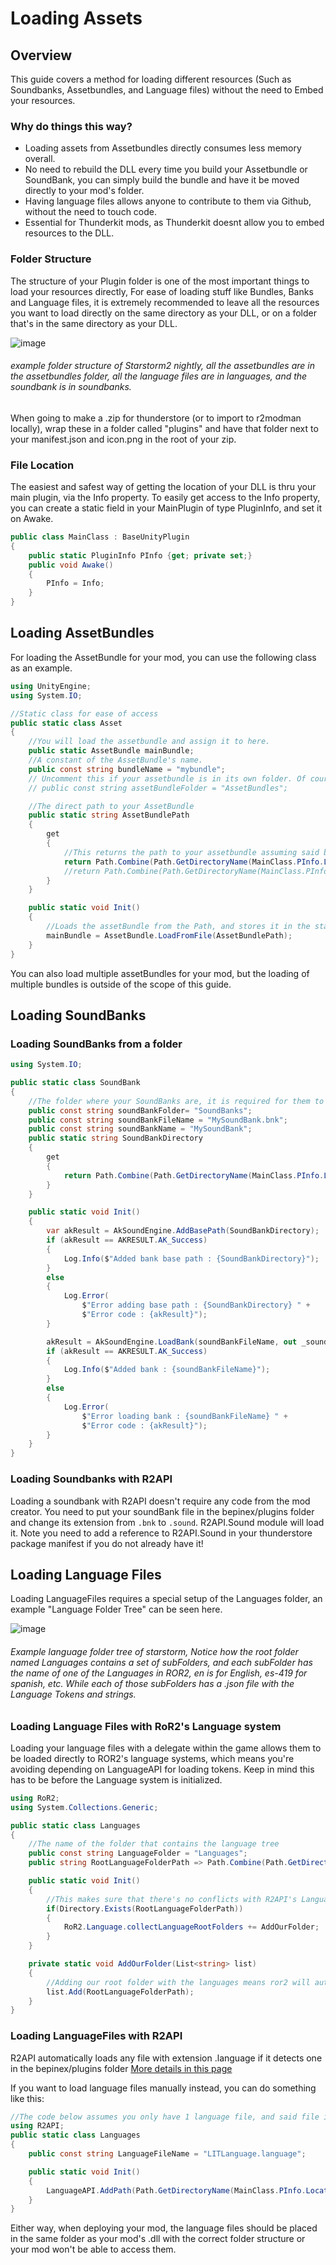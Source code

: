 # Loading Assets

## Overview

This guide covers a method for loading different resources (Such as Soundbanks, Assetbundles, and Language files) without the need to Embed your resources.

### Why do things this way?

-   Loading assets from Assetbundles directly consumes less memory overall.
-   No need to rebuild the DLL every time you build your Assetbundle or SoundBank, you can simply build the bundle and have it be moved directly to your mod's folder.
-   Having language files allows anyone to contribute to them via Github, without the need to touch code.
-   Essential for Thunderkit mods, as Thunderkit doesnt allow you to embed resources to the DLL.

### Folder Structure

The structure of your Plugin folder is one of the most important things to load your resources directly, For ease of loading stuff like Bundles, Banks and Language files, it is extremely recommended to leave all the resources you want to load directly on the same directory as your DLL, or on a folder that's in the same directory as your DLL.

![image](https://github.com/user-attachments/assets/edb2cf35-7f41-4f05-a391-573e13a535ec)

###### example folder structure of Starstorm2 nightly, all the assetbundles are in the assetbundles folder, all the language files are in languages, and the soundbank is in soundbanks.

When going to make a .zip for thunderstore (or to import to r2modman locally), wrap these in a folder called "plugins" and have that folder next to your manifest.json and icon.png in the root of your zip.

### File Location

The easiest and safest way of getting the location of your DLL is thru your main plugin, via the Info property. To easily get access to the Info property, you can create a static field in your MainPlugin of type PluginInfo, and set it on Awake.

```csharp
public class MainClass : BaseUnityPlugin
{
	public static PluginInfo PInfo {get; private set;}
	public void Awake()
	{
		PInfo = Info;
	}
}
```

## Loading AssetBundles

For loading the AssetBundle for your mod, you can use the following class as an example.

```csharp
using UnityEngine;
using System.IO;

//Static class for ease of access
public static class Asset
{
	//You will load the assetbundle and assign it to here.
	public static AssetBundle mainBundle;
	//A constant of the AssetBundle's name.
	public const string bundleName = "mybundle";
	// Uncomment this if your assetbundle is in its own folder. Of course, make sure the name of the folder matches this.
	// public const string assetBundleFolder = "AssetBundles";

	//The direct path to your AssetBundle
	public static string AssetBundlePath
	{
		get
		{
			//This returns the path to your assetbundle assuming said bundle is on the same folder as your DLL. If you have your bundle in a folder, you can instead uncomment the statement below this one.
			return Path.Combine(Path.GetDirectoryName(MainClass.PInfo.Location), bundleName);
			//return Path.Combine(Path.GetDirectoryName(MainClass.PInfo.Location), assetBundleFolder, bundleName);
		}
	}

	public static void Init()
	{
		//Loads the assetBundle from the Path, and stores it in the static field.
		mainBundle = AssetBundle.LoadFromFile(AssetBundlePath);
	}
}
```

You can also load multiple assetBundles for your mod, but the loading of multiple bundles is outside of the scope of this guide.

## Loading SoundBanks

### Loading SoundBanks from a folder

```csharp
using System.IO;

public static class SoundBank
{
	//The folder where your SoundBanks are, it is required for them to be in a folder.
	public const string soundBankFolder= "SoundBanks";
	public const string soundBankFileName = "MySoundBank.bnk";
	public const string soundBankName = "MySoundBank";
	public static string SoundBankDirectory
	{
		get
		{
			return Path.Combine(Path.GetDirectoryName(MainClass.PInfo.Location), soundBankFolder);
		}
	}

	public static void Init()
	{
		var akResult = AkSoundEngine.AddBasePath(SoundBankDirectory);
		if (akResult == AKRESULT.AK_Success)
		{
			Log.Info($"Added bank base path : {SoundBankDirectory}");
		}
		else
		{
			Log.Error(
				$"Error adding base path : {SoundBankDirectory} " +
				$"Error code : {akResult}");
		}

		akResult = AkSoundEngine.LoadBank(soundBankFileName, out _soundBankId);
		if (akResult == AKRESULT.AK_Success)
		{
			Log.Info($"Added bank : {soundBankFileName}");
		}
		else
		{
			Log.Error(
				$"Error loading bank : {soundBankFileName} " +
				$"Error code : {akResult}");
		}
	}
}
```

### Loading Soundbanks with R2API

Loading a soundbank with R2API doesn't require any code from the mod creator. You need to put your soundBank file in the bepinex/plugins folder and change its extension from `.bnk` to `.sound`. R2API.Sound module will load it. Note you need to add a reference to R2API.Sound in your thunderstore package manifest if you do not already have it!

## Loading Language Files

Loading LanguageFiles requires a special setup of the Languages folder, an example "Language Folder Tree" can be seen here.

![image](https://github.com/user-attachments/assets/47a9b67f-b23f-416d-86dd-38de50d11cc0)

###### Example language folder tree of starstorm, Notice how the root folder named Languages contains a set of subFolders, and each subFolder has the name of one of the Languages in ROR2, en is for English, es-419 for spanish, etc. While each of those subFolders has a .json file with the Language Tokens and strings.

### Loading Language Files with RoR2's Language system

Loading your language files with a delegate within the game allows them to be loaded directly to ROR2's language systems, which means you're avoiding depending on LanguageAPI for loading tokens.
Keep in mind this has to be before the Language system is initialized.

```csharp
using RoR2;
using System.Collections.Generic;

public static class Languages
{
	//The name of the folder that contains the language tree
	public const string LanguageFolder = "Languages";
	public string RootLanguageFolderPath => Path.Combine(Path.GetDirectoryName(MainClass.PInfo.Location), LanguageFolder);

	public static void Init()
	{
		//This makes sure that there's no conflicts with R2API's Language systems. Important!
		if(Directory.Exists(RootLanguageFolderPath))
		{
			RoR2.Language.collectLanguageRootFolders += AddOurFolder;
		}
	}

	private static void AddOurFolder(List<string> list)
	{
		//Adding our root folder with the languages means ror2 will automatically load our language files.
		list.Add(RootLanguageFolderPath);
	}
}
```

### Loading LanguageFiles with R2API

R2API automatically loads any file with extension .language if it detects one in the bepinex/plugins folder
[More details in this page](https://risk-of-thunder.github.io/R2Wiki/Mod-Creation/Assets/Localization/)

If you want to load language files manually instead, you can do something like this:

```csharp
//The code below assumes you only have 1 language file, and said file is in the same directory as your DLL.
using R2API;
public static class Languages
{
	public const string LanguageFileName = "LITLanguage.language";

	public static void Init()
	{
		LanguageAPI.AddPath(Path.GetDirectoryName(MainClass.PInfo.Location), languageFileName);
	}
}
```

Either way, when deploying your mod, the language files should be placed in the same folder as your mod's .dll with the correct folder structure or your mod won't be able to access them.
